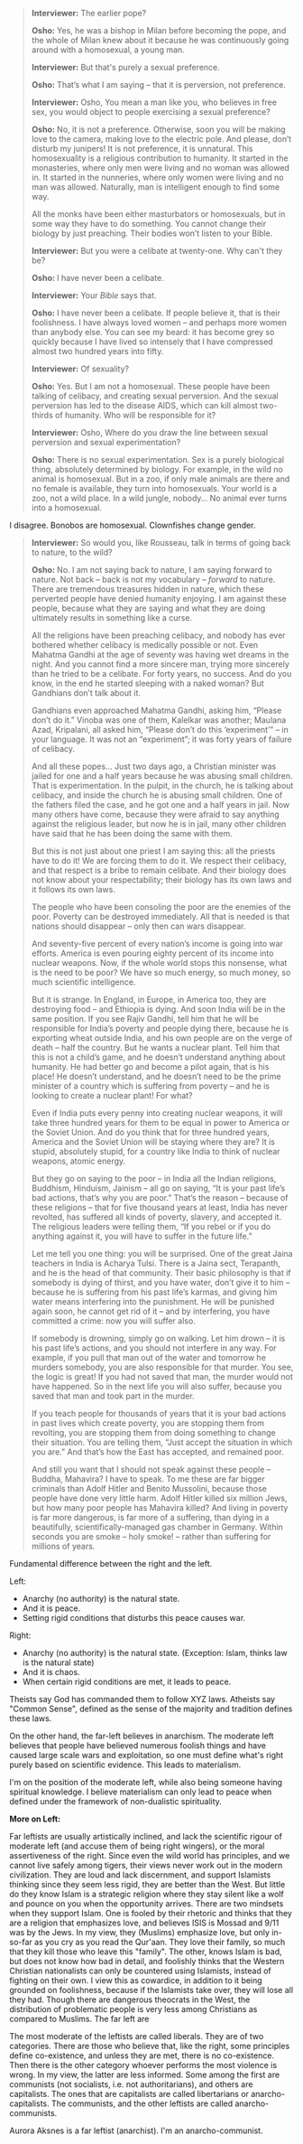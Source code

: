 
> **Interviewer:** The earlier pope?
> 
> **Osho:** Yes, he was a bishop in Milan before becoming the pope, and the whole of Milan knew about it because he was continuously going around with a homosexual, a young man.
> 
> **Interviewer:** But that's purely a sexual preference.
> 
> **Osho:** That’s what I am saying – that it is perversion, not preference.
> 
> **Interviewer:** Osho,
> You mean a man like you, who believes in free sex, you would object to people exercising a sexual preference?
> 
> **Osho:** No, it is not a preference. Otherwise, soon you will be making love to the camera, making love to the electric pole. And please, don’t disturb my junipers! It is not preference, it is unnatural. This homosexuality is a religious contribution to humanity. It started in the monasteries, where only men were living and no woman was allowed in. It started in the nunneries, where only women were living and no man was allowed. Naturally, man is intelligent enough to find some way.
> 
> All the monks have been either masturbators or homosexuals, but in some way they have to do something. You cannot change their biology by just preaching. Their bodies won’t listen to your Bible.
> 
> **Interviewer:** But you were a celibate at twenty-one. Why can't they be?
> 
> **Osho:** I have never been a celibate.
> 
> **Interviewer:** Your _Bible_ says that.
> 
> **Osho:** I have never been a celibate. If people believe it, that is their foolishness. I have always loved women – and perhaps more women than anybody else. You can see my beard: it has become grey so quickly because I have lived so intensely that I have compressed almost two hundred years into fifty.
> 
> **Interviewer:** Of sexuality?
> 
> **Osho:** Yes. But I am not a homosexual. These people have been talking of celibacy, and creating sexual perversion. And the sexual perversion has led to the disease AIDS, which can kill almost two-thirds of humanity. Who will be responsible for it?
> 
> **Interviewer:** Osho,
> Where do you draw the line between sexual perversion and sexual experimentation?
> 
> **Osho:** There is no sexual experimentation. Sex is a purely biological thing, absolutely determined by biology. For example, in the wild no animal is homosexual. But in a zoo, if only male animals are there and no female is available, they turn into homosexuals. Your world is a zoo, not a wild place. In a wild jungle, nobody… No animal ever turns into a homosexual.

I disagree. Bonobos are homosexual. Clownfishes change gender.

> **Interviewer:** So would you, like Rousseau, talk in terms of going back to nature, to the wild?
> 
> **Osho:** No. I am not saying back to nature, I am saying forward to nature. Not back – back is not my vocabulary – _forward_ to nature. There are tremendous treasures hidden in nature, which these perverted people have denied humanity enjoying. I am against these people, because what they are saying and what they are doing ultimately results in something like a curse.
> 
> All the religions have been preaching celibacy, and nobody has ever bothered whether celibacy is medically possible or not. Even Mahatma Gandhi at the age of seventy was having wet dreams in the night. And you cannot find a more sincere man, trying more sincerely than he tried to be a celibate. For forty years, no success. And do you know, in the end he started sleeping with a naked woman? But Gandhians don’t talk about it.
> 
> Gandhians even approached Mahatma Gandhi, asking him, “Please don’t do it.” Vinoba was one of them, Kalelkar was another; Maulana Azad, Kripalani, all asked him, “Please don’t do this ‘experiment’” – in your language. It was not an “experiment”; it was forty years of failure of celibacy.
> 
> And all these popes… Just two days ago, a Christian minister was jailed for one and a half years because he was abusing small children. That is experimentation. In the pulpit, in the church, he is talking about celibacy, and inside the church he is abusing small children. One of the fathers filed the case, and he got one and a half years in jail. Now many others have come, because they were afraid to say anything against the religious leader, but now he is in jail, many other children have said that he has been doing the same with them.
> 
> But this is not just about one priest I am saying this: all the priests have to do it! We are forcing them to do it. We respect their celibacy, and that respect is a bribe to remain celibate. And their biology does not know about your respectability; their biology has its own laws and it follows its own laws.
> 
> The people who have been consoling the poor are the enemies of the poor. Poverty can be destroyed immediately. All that is needed is that nations should disappear – only then can wars disappear.
> 
> And seventy-five percent of every nation’s income is going into war efforts. America is even pouring eighty percent of its income into nuclear weapons. Now, if the whole world stops this nonsense, what is the need to be poor? We have so much energy, so much money, so much scientific intelligence.
> 
> But it is strange. In England, in Europe, in America too, they are destroying food – and Ethiopia is dying. And soon India will be in the same position. If you see Rajiv Gandhi, tell him that he will be responsible for India’s poverty and people dying there, because he is exporting wheat outside India, and his own people are on the verge of death – half the country. But he wants a nuclear plant. Tell him that this is not a child’s game, and he doesn’t understand anything about humanity. He had better go and become a pilot again, that is his place! He doesn’t understand, and he doesn’t need to be the prime minister of a country which is suffering from poverty – and he is looking to create a nuclear plant! For what?
> 
> Even if India puts every penny into creating nuclear weapons, it will take three hundred years for them to be equal in power to America or the Soviet Union. And do you think that for three hundred years, America and the Soviet Union will be staying where they are? It is stupid, absolutely stupid, for a country like India to think of nuclear weapons, atomic energy.
> 
> But they go on saying to the poor – in India all the Indian religions, Buddhism, Hinduism, Jainism – all go on saying, “It is your past life’s bad actions, that’s why you are poor.” That’s the reason – because of these religions – that for five thousand years at least, India has never revolted, has suffered all kinds of poverty, slavery, and accepted it. The religious leaders were telling them, “If you rebel or if you do anything against it, you will have to suffer in the future life.”
> 
> Let me tell you one thing: you will be surprised. One of the great Jaina teachers in India is Acharya Tulsi. There is a Jaina sect, Terapanth, and he is the head of that community. Their basic philosophy is that if somebody is dying of thirst, and you have water, don’t give it to him – because he is suffering from his past life’s karmas, and giving him water means interfering into the punishment. He will be punished again soon, he cannot get rid of it – and by interfering, you have committed a crime: now you will suffer also.
> 
> If somebody is drowning, simply go on walking. Let him drown – it is his past life’s actions, and you should not interfere in any way. For example, if you pull that man out of the water and tomorrow he murders somebody, you are also responsible for that murder. You see, the logic is great! If you had not saved that man, the murder would not have happened. So in the next life you will also suffer, because you saved that man and took part in the murder.
> 
> If you teach people for thousands of years that it is your bad actions in past lives which create poverty, you are stopping them from revolting, you are stopping them from doing something to change their situation. You are telling them, “Just accept the situation in which you are.” And that’s how the East has accepted, and remained poor.
> 
> And still you want that I should not speak against these people – Buddha, Mahavira? I have to speak. To me these are far bigger criminals than Adolf Hitler and Benito Mussolini, because those people have done very little harm. Adolf Hitler killed six million Jews, but how many poor people has Mahavira killed? And living in poverty is far more dangerous, is far more of a suffering, than dying in a beautifully, scientifically-managed gas chamber in Germany. Within seconds you are smoke – holy smoke! – rather than suffering for millions of years.


Fundamental difference between the right and the left.

Left:

- Anarchy (no authority) is the natural state.
- And it is peace.
- Setting rigid conditions that disturbs this peace causes war.

Right:

- Anarchy (no authority) is the natural state. (Exception: Islam, thinks law is the natural state)
- And it is chaos.
- When certain rigid conditions are met, it leads to peace.

Theists say God has commanded them to follow XYZ laws.
Atheists say "Common Sense", defined as the sense of the majority and tradition defines these laws.

On the other hand, the far-left believes in anarchism.
The moderate left believes that people have believed numerous foolish things and have caused large scale wars and exploitation, so one must define what's right purely based on scientific evidence. This leads to materialism.

I'm on the position of the moderate left, while also being someone having spiritual knowledge. I believe materialism can only lead to peace when defined under the framework of non-dualistic spirituality.

**More on Left:**

Far leftists are usually artistically inclined, and lack the scientific rigour of moderate left (and accuse them of being right wingers), or the moral assertiveness of the right. Since even the wild world has principles, and we cannot live safely among tigers, their views never work out in the modern civilization. They are loud and lack discernment, and support Islamists thinking since they seem less rigid, they are better than the West. But little do they know Islam is a strategic religion where they stay silent like a wolf and pounce on you when the opportunity arrives. There are two mindsets when they support Islam. One is fooled by their rhetoric and thinks that they are a religion that emphasizes love, and believes ISIS is Mossad and 9/11 was by the Jews. In my view, they (Muslims) emphasize love, but only in-so-far as you cry as you read the Qur'aan. They love their family, so much that they kill those who leave this "family". The other, knows Islam is bad, but does not know how bad in detail, and foolishly thinks that the Western Christian nationalists can only be countered using Islamists, instead of fighting on their own. I view this as cowardice, in addition to it being grounded on foolishness, because if the Islamists take over, they will lose all they had. Though there are dangerous theocrats in the West, the distribution of problematic people is very less among Christians as compared to Muslims. The far left are 

The most moderate of the leftists are called liberals. They are of two categories. There are those who believe that, like the right, some principles define co-existence, and unless they are met, there is no co-existence. Then there is the other category whoever performs the most violence is wrong. In my view, the latter are less informed. Some among the first are communists (not socialists, i.e. not authoritarians), and others are capitalists. The ones that are capitalists are called libertarians or anarcho-capitalists. The communists, and the other leftists are called anarcho-communists.

Aurora Aksnes is a far leftist (anarchist). I'm an anarcho-communist.